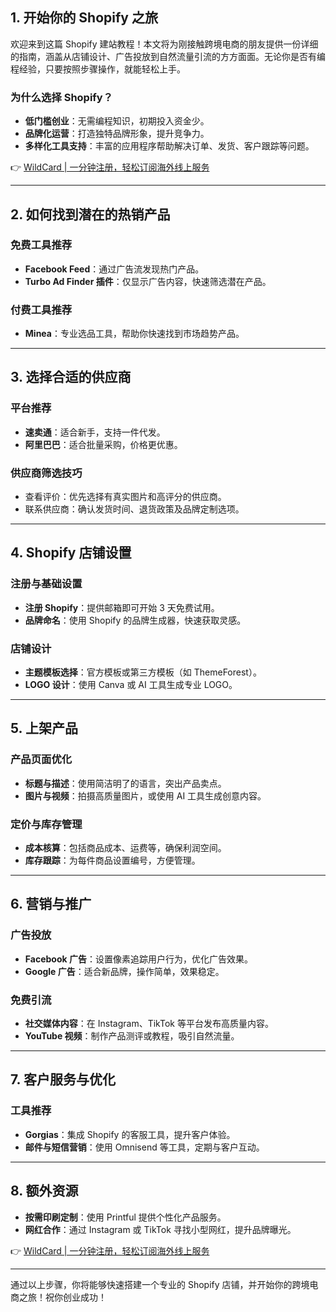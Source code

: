 ## 1. 开始你的 Shopify 之旅

欢迎来到这篇 Shopify 建站教程！本文将为刚接触跨境电商的朋友提供一份详细的指南，涵盖从店铺设计、广告投放到自然流量引流的方方面面。无论你是否有编程经验，只要按照步骤操作，就能轻松上手。

### 为什么选择 Shopify？

- **低门槛创业**：无需编程知识，初期投入资金少。
- **品牌化运营**：打造独特品牌形象，提升竞争力。
- **多样化工具支持**：丰富的应用程序帮助解决订单、发货、客户跟踪等问题。

👉 [WildCard | 一分钟注册，轻松订阅海外线上服务](https://bit.ly/bewildcard)

---

## 2. 如何找到潜在的热销产品

### 免费工具推荐
- **Facebook Feed**：通过广告流发现热门产品。
- **Turbo Ad Finder 插件**：仅显示广告内容，快速筛选潜在产品。

### 付费工具推荐
- **Minea**：专业选品工具，帮助你快速找到市场趋势产品。

---

## 3. 选择合适的供应商

### 平台推荐
- **速卖通**：适合新手，支持一件代发。
- **阿里巴巴**：适合批量采购，价格更优惠。

### 供应商筛选技巧
- 查看评价：优先选择有真实图片和高评分的供应商。
- 联系供应商：确认发货时间、退货政策及品牌定制选项。

---

## 4. Shopify 店铺设置

### 注册与基础设置
- **注册 Shopify**：提供邮箱即可开始 3 天免费试用。
- **品牌命名**：使用 Shopify 的品牌生成器，快速获取灵感。

### 店铺设计
- **主题模板选择**：官方模板或第三方模板（如 ThemeForest）。
- **LOGO 设计**：使用 Canva 或 AI 工具生成专业 LOGO。

---

## 5. 上架产品

### 产品页面优化
- **标题与描述**：使用简洁明了的语言，突出产品卖点。
- **图片与视频**：拍摄高质量图片，或使用 AI 工具生成创意内容。

### 定价与库存管理
- **成本核算**：包括商品成本、运费等，确保利润空间。
- **库存跟踪**：为每件商品设置编号，方便管理。

---

## 6. 营销与推广

### 广告投放
- **Facebook 广告**：设置像素追踪用户行为，优化广告效果。
- **Google 广告**：适合新品牌，操作简单，效果稳定。

### 免费引流
- **社交媒体内容**：在 Instagram、TikTok 等平台发布高质量内容。
- **YouTube 视频**：制作产品测评或教程，吸引自然流量。

---

## 7. 客户服务与优化

### 工具推荐
- **Gorgias**：集成 Shopify 的客服工具，提升客户体验。
- **邮件与短信营销**：使用 Omnisend 等工具，定期与客户互动。

---

## 8. 额外资源

- **按需印刷定制**：使用 Printful 提供个性化产品服务。
- **网红合作**：通过 Instagram 或 TikTok 寻找小型网红，提升品牌曝光。

👉 [WildCard | 一分钟注册，轻松订阅海外线上服务](https://bit.ly/bewildcard)

---

通过以上步骤，你将能够快速搭建一个专业的 Shopify 店铺，并开始你的跨境电商之旅！祝你创业成功！